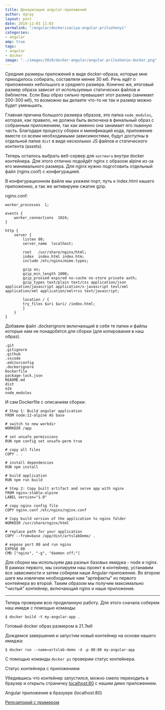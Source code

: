 ```yaml
---
title: Докеризация angular-приложений
author: 4gray
layout: post
date: 2019-11-03 11:03
permalink: "/angular/dockerizaciya-angular-prilozhenyi"
categories:
- angular
amp: true
tags: 
- angular
- docker
image: "../images/2019/docker-angular/angular-prilozhenie-docker.png"
---
```


Средние размеры приложений в виде docker-образа, которые мне приходилось собирать, составляли менее 30 мб. Речь идёт о приложениях небольшого и среднего размера. Конечно же, итоговый размер образа зависит от используемых статических файлов и библиотек. Если Ваш образ сильно превышает этот размер (занимает 200-300 мб), то возможно вы делаете что-то не так и размер можно будет уменьшить.

Главная причина большого размера образов, это папка `node_modules`, которая, как правило, не должна быть включена в финальный образ с собранным приложением, так как именно она занимает его львиную часть. Благодаря процессу сборки и минификаций кода, приложение вместе со всеми необходимыми зависимостями, будут доступны в отдельной папке `dist` в виде нескольких JS файлов и статического контента (assets).

Теперь осталось выбрать веб-сервер для `хостинга` внутри docker контейнера. Для этого отлично подойдёт nginx с образом alpine из-за его минимального размера. Для nginx нужно подготовить отдельный файл (nginx.conf) с конфигурацией.

В конфигурационном файле мы укажем порт, путь к index.html нашего приложению, а так же активируем сжатие gzip. 

nginx.conf: 
```
worker_processes  1;
 
events {
    worker_connections  1024;
}

http {
    server {
        listen 80;
        server_name  localhost;
    
        root   /usr/share/nginx/html;
        index  index.html index.htm;
        include /etc/nginx/mime.types;
    
        gzip on;
        gzip_min_length 1000;
        gzip_proxied expired no-cache no-store private auth;
        gzip_types text/plain text/css application/json application/javascript application/x-javascript text/xml application/xml application/xml+rss text/javascript;
    
        location / {
        try_files $uri $uri/ /index.html;
        }
    }
}
```

Добавим файл .dockerignore включающий в себя те папки и файлы которые нам не понадобятся для сборки (для копирования в наш образ).

```
.git
.gitignore
.github
.vscode
.editorconfig
.dockerignore
Dockerfile
package-lock.json
README.md
dist
e2e
node_modules
```

И сам Dockerfile с описанием сборки:

```
# Step 1: Build angular application
FROM node:12-alpine AS base

# switch to new workdir
WORKDIR /app

# set unsafe permissions
RUN npm config set unsafe-perm true

# copy all files
COPY . .

# install dependencies 
RUN npm install

# build application
RUN npm run build

# Step 2: Copy built artifact and serve app with nginx
FROM nginx:stable-alpine
LABEL version="1.0"

# copy nginx config file
COPY nginx.conf /etc/nginx/nginx.conf

# Copy build version of the application to nginx folder
WORKDIR /usr/share/nginx/html

# replace path for your application
COPY --from=base /app/dist/artslabDemo/ .

# expose port 80 and run nginx
EXPOSE 80
CMD ["nginx", "-g", "daemon off;"]
```

Для сборки мы используем два разных базовых имиджа - node и nginx. В рамках первого, мы скопируем наш проект в контейнер, устанавим все зависимости и затем собирем наше Angular-приложение. Во втором шаге мы извлечем необходимые нам "артефакты" из первого контейнера во второй. Таким образом мы получим максимально "чистый" контейнер, включающий nginx и наше приложение. 

---

Теперь проверим всю проделанную работу. Для этого сначала соберем наш имидж с помощью команды:

```$ docker build -t my-angular-app .```

<div class="center-image">
    <amp-img src="https://artslab.info/images/2019/docker-angular/razmer-angular-image-docker.png" alt="Готовый docker образ размером в 21.7мб" title="Готовый docker образ размером в 21.7мб" width="850" height="548" layout="responsive"></amp-img>
    <figcaption>Готовый docker образ размером в 21.7мб</figcaption>
</div>

Дождемся завершения и запустим новый контейнер на основе нашего имиджа:

```$ docker run --name=artslab-demo -d -p 80:80 my-angular-app```

С помощью команды `docker ps` проверим статус контейнера.

<div class="center-image">
    <amp-img src="https://artslab.info/images/2019/docker-angular/status-docker-containera.png" alt="Первый запуск и статус контейнера" title="Статус контейнера с приложением" width="850" height="548" layout="responsive"></amp-img>
    <figcaption>Статус контейнера с приложением</figcaption>
</div>

Убедившись что контейнер запустился, можно смело переходить в браузер и открыть страничку [localhost:80](http://localhost:80) с нашим демо приложением. 

<div class="center-image">
    <amp-img src="https://artslab.info/images/2019/docker-angular/angular-prilozhenie-docker.png" alt="Angular приложение в бразуере" title="Angular приложение в бразуере" width="850" height="605" layout="responsive"></amp-img>
    <figcaption>Angular приложение в бразуере (localhost:80)</figcaption>
</div>

[Репозиторий с примером](https://github.com/artslab/artslab-angular-demo)

